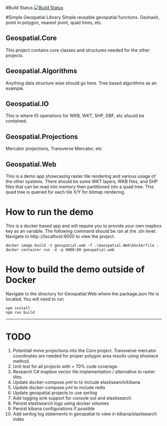 #Build Status
[![Build Status](https://dev.azure.com/jbursey/geospatial/_apis/build/status/jbursey.geospatial?branchName=master)](https://dev.azure.com/jbursey/geospatial/_build/latest?definitionId=1&branchName=master)

#Simple Geospatial Library
Simple reusable geospatial functions. Geohash, point in polygon, nearest point, quad trees, etc.

## Geospatial.Core
This project contains core classes and structures needed for the other projects.

## Geospatial.Algorithms
Anything data structure wise should go here. Tree based algorithms as an example.

## Geospatial.IO
This is where IO operations for WKB, WKT, SHP, DBF, etc should be contained.

## Geospatial.Projections
Mercator projections, Transverse Mercator, etc

## Geospatial.Web
This is a demo app showcasing raster tile rendering and various usage of the other systems. There should be some WKT layers, WKB files, and SHP files that can be read into memory then partitioned into a quad tree. This quad tree is queried for each tile X/Y for bitmap rendering. 

# How to run the demo
This is a docker based app and will require you to provide your own mapbox key as an <env> variable. The following command should be ran at the .sln level. Navigate to http:://localhost:9000 to view the project.
```
docker image build -t geospatial.web -f .\Geospatial.Web\Dockerfile .
docker container run -d -p 9000:80 geospatial.web
```
# How to build the demo outside of Docker
Navigate to the directory for Geospatial.Web where the package.json file is located. You will need to run
```
npm install
npm run build
```

---
# TODO
1. Potentiall move projections into the Core project. Transverse mercator coordinates are needed for proper polygon area results using shoelace method.
2. Unit test for all projects with > 70% code coverage.
3. Research C# mapbox vector tile implementation / alternative to raster tiles.
4. Update docker-compose.yml to to include elastisearch/kibana
5. Update docker-compose.yml to include redis
6. Update geospatial projects to use serilog
7. Add logging sink support for console out and elastisearch
8. Persist elastisearch logs using docker volumes
9. Persist kibana configurations if possible
10. Add serilog log statements in geospatial to view in kibana/elastisearch index

